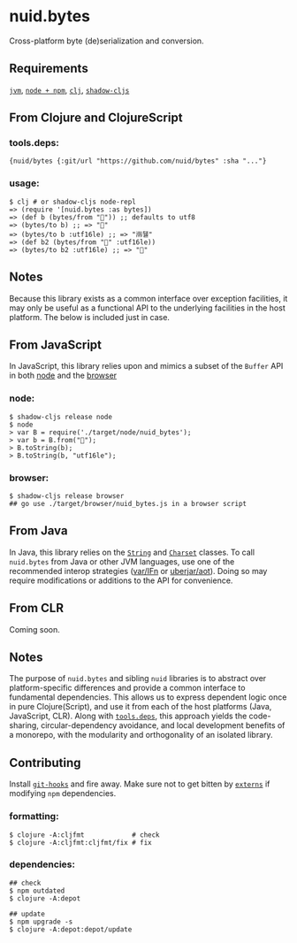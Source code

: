 # nuid.bytes

Cross-platform byte (de)serialization and conversion.

## Requirements

[`jvm`](https://www.java.com/en/download/), [`node + npm`](https://nodejs.org/en/download/), [`clj`](https://clojure.org/guides/getting_started), [`shadow-cljs`](https://shadow-cljs.github.io/docs/UsersGuide.html#_installation)

## From Clojure and ClojureScript

### tools.deps:

`{nuid/bytes {:git/url "https://github.com/nuid/bytes" :sha "..."}`

### usage:

```
$ clj # or shadow-cljs node-repl
=> (require '[nuid.bytes :as bytes])
=> (def b (bytes/from "🐴")) ;; defaults to utf8
=> (bytes/to b) ;; => "🐴"
=> (bytes/to b :utf16le) ;; => "鿰뒐"
=> (def b2 (bytes/from "🐴" :utf16le))
=> (bytes/to b2 :utf16le) ;; => "🐴"
```

## Notes

Because this library exists as a common interface over exception facilities, it may only be useful as a functional API to the underlying facilities in the host platform. The below is included just in case.

## From JavaScript

In JavaScript, this library relies upon and mimics a subset of the `Buffer` API in both [node](https://nodejs.org/api/buffer.html) and the [browser](https://github.com/feross/buffer)

### node:

```
$ shadow-cljs release node
$ node
> var B = require('./target/node/nuid_bytes');
> var b = B.from("🐴");
> B.toString(b);
> B.toString(b, "utf16le");
```

### browser:

```
$ shadow-cljs release browser
## go use ./target/browser/nuid_bytes.js in a browser script
```

## From Java

In Java, this library relies on the [`String`](https://docs.oracle.com/javase/8/docs/api/java/lang/String.html) and [`Charset`](https://docs.oracle.com/javase/8/docs/api/java/nio/charset/Charset.html) classes. To call `nuid.bytes` from Java or other JVM languages, use one of the recommended interop strategies ([var/IFn](https://clojure.org/reference/java_interop#_calling_clojure_from_java) or [uberjar/aot](https://push-language.hampshire.edu/t/calling-clojure-code-from-java/865)). Doing so may require modifications or additions to the API for convenience.

## From CLR

Coming soon.

## Notes

The purpose of `nuid.bytes` and sibling `nuid` libraries is to abstract over platform-specific differences and provide a common interface to fundamental dependencies. This allows us to express dependent logic once in pure Clojure(Script), and use it from each of the host platforms (Java, JavaScript, CLR). Along with [`tools.deps`](https://clojure.org/guides/deps_and_cli), this approach yields the code-sharing, circular-dependency avoidance, and local development benefits of a monorepo, with the modularity and orthogonality of an isolated library.

## Contributing

Install [`git-hooks`](https://github.com/icefox/git-hooks) and fire away. Make sure not to get bitten by [`externs`](https://clojurescript.org/guides/externs) if modifying `npm` dependencies.

### formatting:

```
$ clojure -A:cljfmt            # check
$ clojure -A:cljfmt:cljfmt/fix # fix
```

### dependencies:

```
## check
$ npm outdated 
$ clojure -A:depot

## update
$ npm upgrade -s
$ clojure -A:depot:depot/update
```
